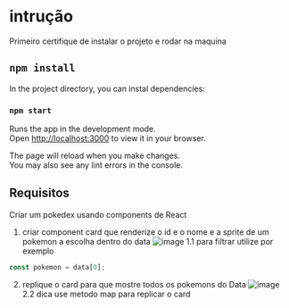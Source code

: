# intrução
Primeiro certifique de instalar o projeto e rodar na maquina

## `npm install`

In the project directory, you can instal dependencies:

### `npm start`

Runs the app in the development mode.\
Open [http://localhost:3000](http://localhost:3000) to view it in your browser.

The page will reload when you make changes.\
You may also see any lint errors in the console.

## Requisitos

Criar um pokedex usando components de React
1. criar component card que renderize o id e o nome e a sprite de um pokemon a escolha dentro do data
![image](https://github.com/thiagooo14/Pokedex/assets/55953220/c5078756-b7d1-4ebd-b5af-3924715ae84b)
1.1 para filtrar utilize por exemplo 
~~~javascript
const pokemon = data[0];
~~~
2.  replique o card para que mostre todos os pokemons do Data
![image](https://github.com/thiagooo14/Pokedex/assets/55953220/dd453bbb-8ff9-4cca-9fd1-2fa118199031)
2.2 dica use metodo map para replicar o card
